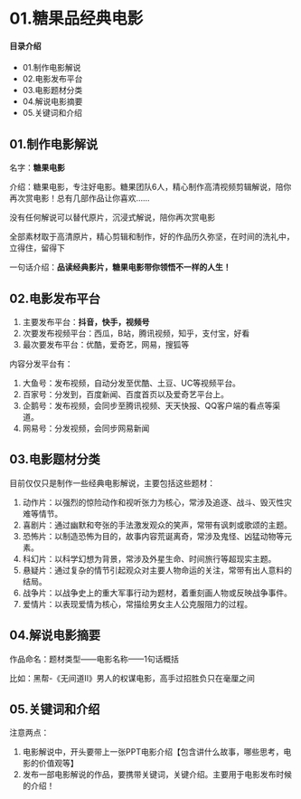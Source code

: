 # 01.糖果品经典电影
#### 目录介绍
- 01.制作电影解说
- 02.电影发布平台
- 03.电影题材分类
- 04.解说电影摘要
- 05.关键词和介绍



## 01.制作电影解说

名字：**糖果电影**

介绍：糖果电影，专注好电影。糖果团队6人，精心制作高清视频剪辑解说，陪你再次赏电影！总有几部作品让你喜欢……

没有任何解说可以替代原片，沉浸式解说，陪你再次赏电影

全部素材取于高清原片，精心剪辑和制作，好的作品历久弥坚，在时间的洗礼中，立得住，留得下

一句话介绍：**品读经典影片，糖果电影带你领悟不一样的人生！**

## 02.电影发布平台

1. 主要发布平台：**抖音，快手，视频号**
2. 次要发布视频平台：西瓜，B站，腾讯视频，知乎，支付宝，好看 
3. 最次要发布平台：优酷，爱奇艺，网易，搜狐等

内容分发平台有：

1. 大鱼号：发布视频，自动分发至优酷、土豆、UC等视频平台。
2. 百家号：分发到，百度新闻、百度首页以及爱奇艺平台上。
3. 企鹅号：发布视频，会同步至腾讯视频、天天快报、QQ客户端的看点等渠道。
4. 网易号：分发视频，会同步网易新闻

## 03.电影题材分类

目前仅仅只是制作一些经典电影解说，主要包括这些题材：

1. 动作片‌：以强烈的惊险动作和视听张力为核心，常涉及追逐、战斗、毁灭性灾难等情节。
2. 喜剧片‌：通过幽默和夸张的手法激发观众的笑声，常带有讽刺或歌颂的主题。 
3. 恐怖片‌：以制造恐怖为目的，故事内容荒诞离奇，常涉及鬼怪、凶猛动物等元素。 
4. 科幻片‌：以科学幻想为背景，常涉及外星生命、时间旅行等超现实主题。 
5. 悬疑片‌：通过复杂的情节引起观众对主要人物命运的关注，常带有出人意料的结局。 
6. 战争片‌：以战争史上的重大军事行动为题材，着重刻画人物或反映战争事件。 
7. 爱情片‌：以表现爱情为核心，常描绘男女主人公克服阻力的过程。

## 04.解说电影摘要

作品命名：题材类型——电影名称——1句话概括

比如：黑帮-《无间道Ⅱ》男人的权谋电影，高手过招胜负只在毫厘之间

## 05.关键词和介绍

注意两点：

1. 电影解说中，开头要带上一张PPT电影介绍【包含讲什么故事，哪些思考，电影的价值观等】
2. 发布一部电影解说的作品，要携带关键词，关键介绍。主要用于电影发布时候的介绍！

